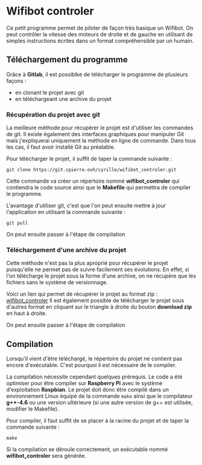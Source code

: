 # Wifibot controler

Ce petit programme permet de piloter de façon très basique un Wifibot. On peut
contrôler la vitesse des moteurs de droite et de gauche en utilisant de simples
instructions écrites dans un format compréhensible par un humain.

## Téléchargement du programme

Grâce à **Gitlab**, il est possiblke de télécharger le programme de plusieurs façons
:
* en clonant le projet avec git
* en téléchargeant une archive du projet

### Récupération du projet avec git

La meilleure méthode pour récupérer le projet est d'utiliser les commandes de
git. Il existe également des interfaces graphiques pour manipuler Git mais
j'expliquerai uniquement la méthode en ligne de commande. Dans tous les cas, il
faut avoir installé Git au préalable.

Pour télécharger le projet, il suffit de taper la commande suivante :

	git clone https://git.cpierre.ovh/cyrille/wifibot_controler.git

Cette commande va créer un répertoire nommé **wifibot_controler** qui contiendra
le code source ainsi que le **Makefile** qui permettra de compiler le programme.

L'avantage d'utiliser git, c'est que l'on peut ensuite mettre à jour
l'application en utilisant la commande suivante :

	git pull

On peut ensuite passer à l'étape de compilation

### Téléchargement d'une archive du projet

Cette méthode n'est pas la plus aproprié pour récupérer le projet puisqu'elle ne
permet pas de suivre facilement ses évolutions. En effet, si l'on télécharge le
projet sous la forme d'une archive, on ne récupère que les fichiers sans le système
de versionnage.

Voici un lien qui permet de récupérer le projet au format zip :
[wifibot_controler](https://git.cpierre.ovh/cyrille/wifibot_controler/repository/archive.zip?ref=master)
Il est également possible de télécharger le projet sous d'autres format en
cliquant sur le triangle à droite du bouton **download zip** en haut à droite.

On peut ensuite passer à l'étape de compilation

## Compilation

Lorsqu'il vient d'être téléchargé, le répertoire du projet ne contient pas
encore d'exécutable. C'est pourquoi il est nécessaire de le compiler.

La compilation nécessite cependant quelques prérequis. Le code a été optimiser
pour être compiler sur **Raspberry Pi** avec le système d'exploitation **Raspbian**.
Le projet doit donc être compilé dans un environnement Linux équipé de la
commande `make` ainsi que le compilateur **g++-4.6** ou une version ultérieure
(si une autre version de g++ est utilisée, modifier le Makefile).

Pour compiler, il faut suffit de se placer à la racine du projet et de taper la
commande suivante :

	make

Si la compilation se déroule correctement, un exécutable nommé
**wifibot_controler** sera générée.
